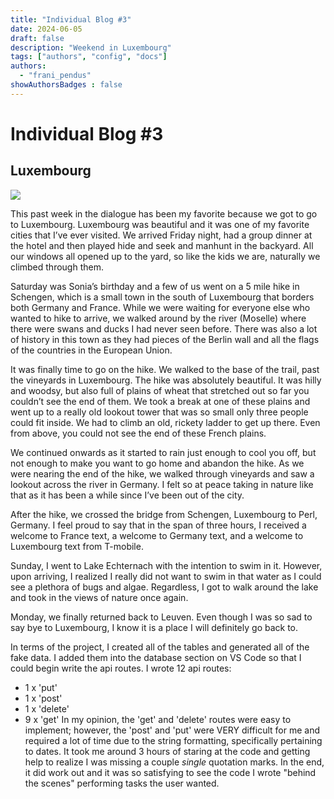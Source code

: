 ```yaml
---
title: "Individual Blog #3"
date: 2024-06-05
draft: false
description: "Weekend in Luxembourg"
tags: ["authors", "config", "docs"]
authors:
  - "frani_pendus"
showAuthorsBadges : false
---
```


# Individual Blog #3
## Luxembourg

![](lux.jpeg)

This past week in the dialogue has been my favorite because we got to go to Luxembourg. Luxembourg was beautiful and it was one of my favorite cities that I’ve ever visited. We arrived Friday night,  had a group dinner at the hotel and then played hide and seek and manhunt in the backyard. All our windows all opened up to the yard, so like the kids we are, naturally we climbed through them. 

Saturday was Sonia’s birthday and a few of us went on a 5 mile hike in Schengen, which is a small town in the south of Luxembourg that borders both Germany and France. While we were waiting for everyone else who wanted to hike to arrive, we walked around by the river (Moselle) where there were swans and ducks I had never seen before. There was also a lot of history in this town as they had pieces of the Berlin wall and all the flags of the countries in the European Union. 

It was finally time to go on the hike. We walked to the base of the trail, past the vineyards in Luxembourg. The hike was absolutely beautiful. It was hilly and woodsy, but also full of plains of wheat that stretched out so far you couldn’t see the end of them. We took a break at one of these plains and went up to a really old lookout tower that was so small only three people could fit inside. We had to climb an old, rickety ladder to get up there. Even from above, you could not see the end of these French plains. 

We continued onwards as it started to rain just enough to cool you off, but not enough to make you want to go home and abandon the hike. As we were nearing the end of the hike, we walked through vineyards and saw a lookout across the river in Germany. I felt so at peace taking in nature like that as it has been a while since I’ve been out of the city. 

After the hike, we crossed the bridge from Schengen, Luxembourg to Perl, Germany. I feel proud to say that in the span of three hours, I received a welcome to France text, a welcome to Germany text, and a welcome to Luxembourg text from T-mobile. 

Sunday, I went to Lake Echternach with the intention to swim in it. However, upon arriving, I realized I really did not want to swim in that water as I could see a plethora of bugs and algae. Regardless, I got to walk around the lake and took in the views of nature once again.

Monday, we finally returned back to Leuven. Even though I was so sad to say bye to Luxembourg, I know it is a place I will definitely go back to.

In terms of the project, I created all of the tables and generated all of the fake data. I added them into the database section on VS Code so that I could begin write the api routes. I wrote 12 api routes:
* 1 x 'put'
* 1 x 'post'
* 1 x 'delete'
* 9 x 'get'
In my opinion, the 'get' and 'delete' routes were easy to implement; however, the 'post' and 'put' were VERY difficult for me and required a lot of time due to the string formatting, specifically pertaining to dates. It took me around 3 hours of staring at the code and getting help to realize I was missing a couple *single* quotation marks. 
In the end, it did work out and it was so satisfying to see the code I wrote "behind the scenes" performing tasks the user wanted. 
